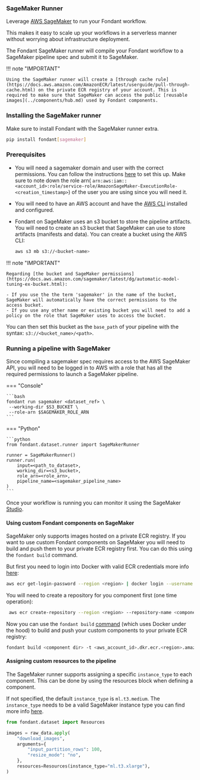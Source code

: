 ### SageMaker Runner

Leverage [AWS SageMaker](https://aws.amazon.com/sagemaker/) to run your Fondant workflow.

This makes it easy to scale up your workflows in a serverless manner without worrying about infrastructure
deployment.

The Fondant SageMaker runner will compile your Fondant workflow to a SageMaker pipeline spec and submit it to SageMaker.


!!! note "IMPORTANT"

    Using the SageMaker runner will create a [through cache rule](https://docs.aws.amazon.com/AmazonECR/latest/userguide/pull-through-cache.html) on the private ECR registry of your account. This is required to make sure that SageMaker can access the public [reusable images](../components/hub.md) used by Fondant components.

### Installing the SageMaker runner

Make sure to install Fondant with the SageMaker runner extra.

```bash
pip install fondant[sagemaker]
```

### Prerequisites
- You will need a sagemaker domain and user with the correct permissions. You can follow the instructions [here](https://docs.aws.amazon.com/sagemaker/latest/dg/onboard-quick-start.html) to set this up. Make sure to note down the role arn( `arn:aws:iam::<account_id>:role/service-role/AmazonSageMaker-ExecutionRole-<creation_timestamp>`) of the user you are using since you will need it.
- You will need to have an AWS account and have the [AWS CLI](https://docs.aws.amazon.com/cli/latest/userguide/cli-chap-getting-started.html) installed and configured.
- Fondant on SageMaker uses an s3 bucket to store the pipeline artifacts. You will need to create an s3 bucket that SageMaker can use to store artifacts (manifests and data). You can create a bucket using the AWS CLI:

    ```bash
    aws s3 mb s3://<bucket-name>
    ```
!!! note "IMPORTANT"

    Regarding [the bucket and SageMaker permissions](https://docs.aws.amazon.com/sagemaker/latest/dg/automatic-model-tuning-ex-bucket.html):

    - If you use the the term 'sagemaker' in the name of the bucket, SageMaker will automatically have the correct permissions to the access bucket.
    - If you use any other name or existing bucket you will need to add a policy on the role that SageMaker uses to access the bucket. 


You can then set this bucket as the `base_path` of your pipeline with the syntax: `s3://<bucket_name>/<path>`.

### Running a pipeline with SageMaker


Since compiling a sagemaker spec requires access to the AWS SageMaker API, you will need to be logged in to 
AWS with a role that has all the required permissions to launch a SageMaker pipeline. 


=== "Console"
    
    ```bash 
    fondant run sagemaker <dataset_ref> \
     --working-dir $S3_BUCKET \
     --role-arn $SAGEMAKER_ROLE_ARN 
    ```
    

=== "Python"
    
    ```python
    from fondant.dataset.runner import SageMakerRunner
    
    runner = SageMakerRunner()
    runner.run(
        input=<path_to_dataset>,
        working_dir=<s3_bucket>,
        role_arn=<role_arn>,
        pipeline_name=<sagemaker_pipeline_name>
    )
    ```


Once your workflow is running you can monitor it using the SageMaker [Studio](https://aws.amazon.com/sagemaker/studio/).



#### Using custom Fondant components on SageMaker

SageMaker only supports images hosted on a private ECR registry. If you want to use custom Fondant components on SageMaker you will need to build and push them to your private ECR registry first. You can do this using the `fondant build` command.

But first you need to login into Docker with valid ECR credentials more info [here](https://docs.aws.amazon.com/AmazonECR/latest/userguide/docker-push-ecr-image.html):
```bash
aws ecr get-login-password --region <region> | docker login --username AWS --password-stdin <aws_account_id>.dkr.ecr.<region>.amazonaws.com
```

You will need to create a repository for you component first (one time operation):
```bash
 aws ecr create-repository --region <region> --repository-name <component_name>
```

Now you can use the `fondant build` [command](../components/publishing_components.md) (which uses Docker under the hood) to build and push your custom components to your private ECR registry:
```bash
fondant build <component dir> -t <aws_account_id>.dkr.ecr.<region>.amazonaws.com/<component_name>:<tag>
```


#### Assigning custom resources to the pipeline

The SageMaker runner supports assigning a specific `instance_type` to each component. This can be done by using the resources block when defining a component.

If not specified, the default `instance_type` is `ml.t3.medium`. The `instance_type` needs to be a valid SageMaker instance type you can find more info [here](https://docs.aws.amazon.com/sagemaker/latest/dg/notebooks-available-instance-types.html).

```python
from fondant.dataset import Resources

images = raw_data.apply(
    "download_images",
    arguments={
        "input_partition_rows": 100,
        "resize_mode": "no",
    },
    resources=Resources(instance_type="ml.t3.xlarge"),
)
```